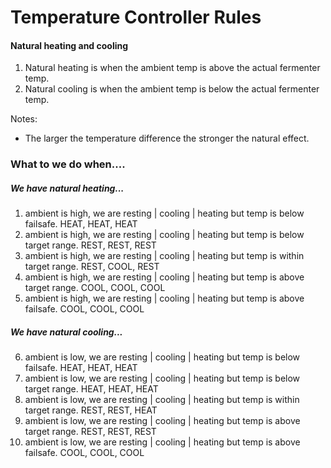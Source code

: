 # Temperature Controller Rules

#### Natural heating and cooling
1. Natural heating is when the ambient temp is above the actual fermenter temp.
2. Natural cooling is when the ambient temp is below the actual fermenter temp.  

Notes:
* The larger the temperature difference the stronger the natural effect.  

### What to we do when....
##### We have natural heating...
1. ambient is high, we are resting | cooling | heating but temp is below failsafe.  HEAT, HEAT, HEAT
2. ambient is high, we are resting | cooling | heating but temp is below target range.  REST, REST, REST
3. ambient is high, we are resting | cooling | heating but temp is within target range.  REST, COOL, REST
4. ambient is high, we are resting | cooling | heating but temp is above target range.  COOL, COOL, COOL
5. ambient is high, we are resting | cooling | heating but temp is above failsafe. COOL, COOL, COOL
##### We have natural cooling...
6. ambient is low, we are resting | cooling | heating but temp is below failsafe.  HEAT, HEAT, HEAT
7. ambient is low, we are resting | cooling | heating but temp is below target range. HEAT, HEAT, HEAT 
8. ambient is low, we are resting | cooling | heating but temp is within target range. REST, REST, HEAT
9. ambient is low, we are resting | cooling | heating but temp is above target range. REST, REST, REST 
10. ambient is low, we are resting | cooling | heating but temp is above failsafe. COOL, COOL, COOL
 

